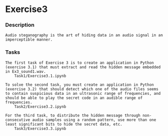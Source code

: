 # Exercise3

### Description
    Audio steganography is the art of hiding data in an audio signal in an imperceptible manner.

### Tasks
    The first task of Exercise 3 is to create an application in Python (exercise 3.1) that must extract and read the hidden message embedded in Ex3_sound1.wav.
        Task1/Exercise3.1.ipynb

    To solve the second task, you must create an application in Python (exercise 3.2) that should detect which one of the audio files seems to contain suspicious data in an ultrasonic range of frequencies, and should be able to play the secret code in an audible range of frequencies.
        Task2/Exercise3.2.ipynb

    For the third task, to distribute the hidden message through non-consecutive audio samples using a random pattern, use more than one least significant bits to hide the secret data, etc.
        Task3/Exercise3.3.ipynb
